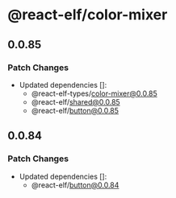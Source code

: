 # @react-elf/color-mixer

## 0.0.85

### Patch Changes

- Updated dependencies []:
  - @react-elf-types/color-mixer@0.0.85
  - @react-elf/shared@0.0.85
  - @react-elf/button@0.0.85

## 0.0.84

### Patch Changes

- Updated dependencies []:
  - @react-elf/button@0.0.84
